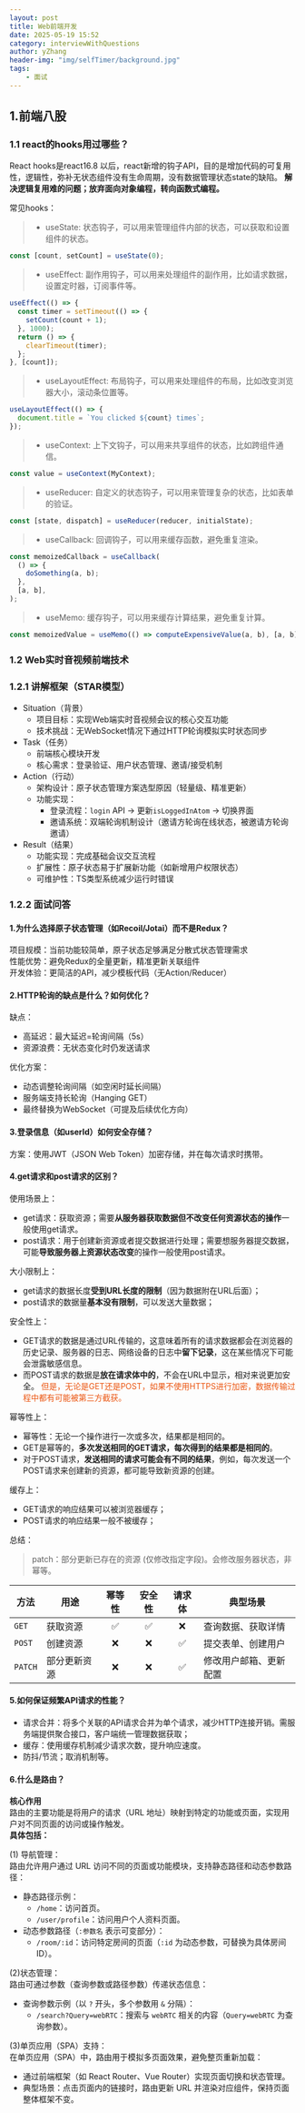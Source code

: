 ```yaml
---
layout: post
title: Web前端开发
date: 2025-05-19 15:52
category: interviewWithQuestions
author: yZhang
header-img: "img/selfTimer/background.jpg"
tags: 
    - 面试
---
```


## 1.前端八股

### 1.1 react的hooks用过哪些？

React hooks是react16.8 以后，react新增的钩子API，目的是增加代码的可复用性，逻辑性，弥补无状态组件没有生命周期，没有数据管理状态state的缺陷。 **解决逻辑复用难的问题；放弃面向对象编程，转向函数式编程。**

常见hooks：  

>+ useState: 状态钩子，可以用来管理组件内部的状态，可以获取和设置组件的状态。  

```jsx
const [count, setCount] = useState(0);
```

>+ useEffect: 副作用钩子，可以用来处理组件的副作用，比如请求数据，设置定时器，订阅事件等。

```jsx
useEffect(() => {
  const timer = setTimeout(() => {
    setCount(count + 1);
  }, 1000);
  return () => {
    clearTimeout(timer);
  };
}, [count]);
```

>+ useLayoutEffect: 布局钩子，可以用来处理组件的布局，比如改变浏览器大小，滚动条位置等。

```jsx
useLayoutEffect(() => {
  document.title = `You clicked ${count} times`;
});
```

>+ useContext: 上下文钩子，可以用来共享组件的状态，比如跨组件通信。

```jsx
const value = useContext(MyContext);
```

>+ useReducer: 自定义的状态钩子，可以用来管理复杂的状态，比如表单的验证。

```jsx
const [state, dispatch] = useReducer(reducer, initialState);
```

>+ useCallback: 回调钩子，可以用来缓存函数，避免重复渲染。

```jsx
const memoizedCallback = useCallback(
  () => {
    doSomething(a, b);
  },
  [a, b],
);
```

>+ useMemo: 缓存钩子，可以用来缓存计算结果，避免重复计算。

```jsx
const memoizedValue = useMemo(() => computeExpensiveValue(a, b), [a, b]);
```

### 1.2 Web实时音视频前端技术

### 1.2.1 讲解框架（STAR模型）

+ Situation（背景）
  + 项目目标：实现Web端实时音视频会议的核心交互功能
  + 技术挑战：无WebSocket情况下通过HTTP轮询模拟实时状态同步
+ Task（任务）
  + 前端核心模块开发
  + 核心需求：登录验证、用户状态管理、邀请/接受机制
+ Action（行动）
  + 架构设计：原子状态管理方案选型原因（轻量级、精准更新）
  + 功能实现：
    + 登录流程：```login``` API → 更新```isLoggedInAtom``` → 切换界面
    + 邀请系统：双端轮询机制设计（邀请方轮询在线状态，被邀请方轮询邀请）
+ Result（结果）
  + 功能实现：完成基础会议交互流程
  + 扩展性：原子状态易于扩展新功能（如新增用户权限状态）
  + 可维护性：TS类型系统减少运行时错误

### 1.2.2 面试问答

#### 1.**为什么选择原子状态管理（如Recoil/Jotai）而不是Redux？**  

项目规模：当前功能较简单，原子状态足够满足分散式状态管理需求  
性能优势：避免Redux的全量更新，精准更新关联组件  
开发体验：更简洁的API，减少模板代码（无Action/Reducer）  

#### 2.**HTTP轮询的缺点是什么？如何优化？**  

缺点：

+ 高延迟：最大延迟=轮询间隔（5s）  
+ 资源浪费：无状态变化时仍发送请求

优化方案：  

+ 动态调整轮询间隔（如空闲时延长间隔）  
+ 服务端支持长轮询（Hanging GET）  
+ 最终替换为WebSocket（可提及后续优化方向）  

#### 3.**登录信息（如userId）如何安全存储？**  

   方案：使用JWT（JSON Web Token）加密存储，并在每次请求时携带。

#### 4.**get请求和post请求的区别？**  

使用场景上：  

+ get请求：获取资源；需要**从服务器获取数据但不改变任何资源状态的操作**一般使用get请求。  
+ post请求：用于创建新资源或者提交数据进行处理；需要想服务器提交数据，可能**导致服务器上资源状态改变**的操作一般使用post请求。  

大小限制上：  

+ get请求的数据长度**受到URL长度的限制**（因为数据附在URL后面）；
+ post请求的数据量**基本没有限制**，可以发送大量数据；

安全性上：

+ GET请求的数据是通过URL传输的，这意味着所有的请求数据都会在浏览器的历史记录、服务器的日志、网络设备的日志中**留下记录**，这在某些情况下可能会泄露敏感信息。
+ 而POST请求的数据是**放在请求体中的**，不会在URL中显示，相对来说更加安全。 <span style="color:rgb(235, 84, 15);"> 但是，无论是GET还是POST，如果不使用HTTPS进行加密，数据传输过程中都有可能被第三方截获。

幂等性上：

+ 幂等性：无论一个操作进行一次或多次，结果都是相同的。  
+ GET是幂等的，**多次发送相同的GET请求，每次得到的结果都是相同的**。  
+ 对于POST请求，**发送相同的请求可能会有不同的结果**，例如，每次发送一个POST请求来创建新的资源，都可能导致新资源的创建。  

缓存上：

+ GET请求的响应结果可以被浏览器缓存；  
+ POST请求的响应结果一般不被缓存；  
  
总结：
>patch：部分更新已存在的资源 (仅修改指定字段)。会修改服务器状态，非幂等。

| 方法   | 用途               | 幂等性 | 安全性 | 请求体 | 典型场景                 |
|--------|--------------------|:------:|:------:|:------:|--------------------------|
| `GET`  | 获取资源           | ✅      | ✅      | ❌      | 查询数据、获取详情       |
| `POST` | 创建资源           | ❌      | ❌      | ✅      | 提交表单、创建用户       |
| `PATCH`| 部分更新资源       | ❌      | ❌      | ✅      | 修改用户邮箱、更新配置   |

#### 5.**如何保证频繁API请求的性能？**  

+ 请求合并：将多个关联的API请求合并为单个请求，减少HTTP连接开销。需服务端提供聚合接口，客户端统一管理数据获取；  
+ 缓存：使用缓存机制减少请求次数，提升响应速度。  
+ 防抖/节流；取消机制等。  

#### 6.**什么是路由？**

**核心作用**  
  路由的主要功能是将用户的请求（URL 地址）映射到特定的功能或页面，实现用户对不同页面的访问或操作触发。  
  **具体包括：**  

  (1) 导航管理：  
  路由允许用户通过 URL 访问不同的页面或功能模块，支持静态路径和动态参数路径： 

+ 静态路径示例：  
  + `/home`：访问首页。  
  + `/user/profile`：访问用户个人资料页面。  
+ 动态参数路径（`:参数名` 表示可变部分）：  
  + `/room/:id`：访问特定房间的页面（`:id` 为动态参数，可替换为具体房间 ID）。  

(2)状态管理：  
路由可通过参数（查询参数或路径参数）传递状态信息：  

+ 查询参数示例（以 `?` 开头，多个参数用 `&` 分隔）：  
  + ```/search?Query=webRTC```：搜索与 ```webRTC``` 相关的内容（```Query=webRTC``` 为查询参数）。  

(3)单页应用（SPA）支持：  
在单页应用（SPA）中，路由用于模拟多页面效果，避免整页重新加载：  

+ 通过前端框架（如 React Router、Vue Router）实现页面切换和状态管理。  
+ 典型场景：点击页面内的链接时，路由更新 URL 并渲染对应组件，保持页面整体框架不变。  
  
